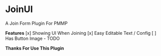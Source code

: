 # JoinUI
A Join Form Plugin For PMMP 

**Features**
[x] Showing UI When Joining
[x] Easy Editable Text / Config
[ ] Has Button Image - TODO

**Thanks For Use This Plugin**
